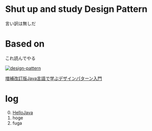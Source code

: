 # Shut up and study Design Pattern

言い訳は無しだ

# Based on

これ読んでやる

[![design-pattern](https://images-na.ssl-images-amazon.com/images/I/51k0udCitAL._SL100_.jpg)](http://www.amazon.co.jp/gp/product/4797327030/ref=as_li_qf_sp_asin_tl?ie=UTF8&camp=247&creative=1211&creativeASIN=4797327030&linkCode=as2&tag=otiai10-22)

[増補改訂版Java言語で学ぶデザインパターン入門](http://www.amazon.co.jp/gp/product/4797327030/ref=as_li_qf_sp_asin_tl?ie=UTF8&camp=247&creative=1211&creativeASIN=4797327030&linkCode=as2&tag=otiai10-22)

# log

0. [HelloJava](http://otiai10.hatenablog.com/entry/2014/07/06/215920)
1. hoge
2. fuga
